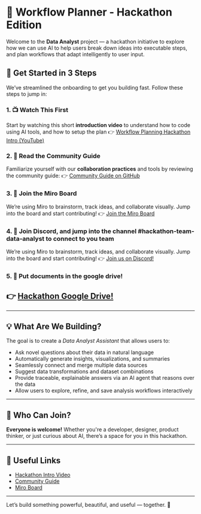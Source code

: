 # 🧠 Workflow Planner - Hackathon Edition

Welcome to the **Data Analyst** project — a hackathon initiative to explore how we can use AI to help users break down ideas into executable steps, and plan workflows that adapt intelligently to user input.

## 🚀 Get Started in 3 Steps

We’ve streamlined the onboarding to get you building fast. Follow these steps to jump in:

### 1. 📺 Watch This First
Start by watching this short **introduction video** to understand how to code using AI tools, and how to setup the plan
👉 [Workflow Planning Hackathon Intro (YouTube)](https://www.youtube.com/watch?v=5W6Wi6kxmC8)

### 2. 📘 Read the Community Guide
Familiarize yourself with our **collaboration practices** and tools by reviewing the community guide:
👉 [Community Guide on GitHub](https://github.com/AI-Product-Development/community-guide/blob/main/README.md)

### 3. 🧭 Join the Miro Board
We’re using Miro to brainstorm, track ideas, and collaborate visually. Jump into the board and start contributing!
👉 [Join the Miro Board](https://miro.com/app/board/uXjVID8Tr1A=/?share_link_id=877607710673)

### 4. 🧭 Join Discord, and jump into the channel #hackathon-team-data-analyst to connect to you team
We’re using Miro to brainstorm, track ideas, and collaborate visually. Jump into the board and start contributing!
👉 [Join us on Discord!](https://discord.com/invite/KrZdwUDrSu)

### 5. 🧭 Put documents in the google drive!
👉 [Hackathon Google Drive!](https://drive.google.com/drive/folders/17oNMStJXw5N4i4_sUAFAyMnhgelBGGBN?usp=sharing)
---

---

## 💡 What Are We Building?

The goal is to create a *Data Analyst Assistant* that allows users to:
- Ask novel questions about their data in natural language
- Automatically generate insights, visualizations, and summaries
- Seamlessly connect and merge multiple data sources
- Suggest data transformations and dataset combinations
- Provide traceable, explainable answers via an AI agent that reasons over the data
- Allow users to explore, refine, and save analysis workflows interactively

---

## 👥 Who Can Join?

**Everyone is welcome!** Whether you're a developer, designer, product thinker, or just curious about AI, there’s a space for you in this hackathon.

---

## 📌 Useful Links

- [Hackathon Intro Video](https://www.youtube.com/watch?v=5W6Wi6kxmC8)
- [Community Guide](https://github.com/AI-Product-Development/community-guide/blob/main/README.md)
- [Miro Board](https://miro.com/app/board/uXjVID8Tr1A=/?share_link_id=877607710673)

---

Let’s build something powerful, beautiful, and useful — together. 💪

